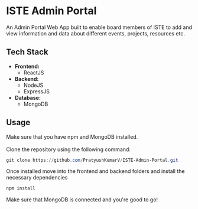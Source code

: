 # ISTE Admin Portal
An Admin Portal Web App built to enable board members of ISTE to add and view information and data about different events, projects, resources etc.
## Tech Stack
* **Frontend:**
  * ReactJS
* **Backend:**
  * NodeJS
  * ExpressJS
* **Database:**
  * MongoDB
## Usage
Make sure that you have npm and MongoDB installed.<br/><br/>
Clone the repository using the following command:<br/>
```PowerShell
git clone https://github.com/PratyushKumarV/ISTE-Admin-Portal.git
```
Once installed move into the frontend and backend folders and install the necessary dependencies<br />
```PowerShell
npm install
```
Make sure that MongoDB is connected and you're good to go!
